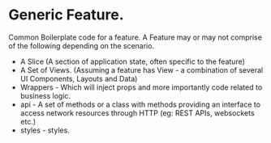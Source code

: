 # Generic Feature.
Common Boilerplate code for a feature.
A Feature may or may not comprise of the following depending on the scenario.

- A Slice (A section of application state, often specific to the feature)
- A Set of Views. (Assuming a feature has View - a combination of several UI Components, Layouts and Data)
- Wrappers  - Which will inject props and more importantly code related to business logic.
- api - A set of methods or a class with methods providing an interface to access network resources through HTTP (eg: REST APIs, websockets etc.)
- styles - styles.
